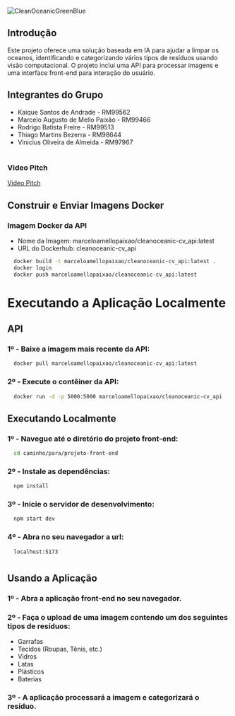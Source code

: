 ![CleanOceanicGreenBlue](https://github.com/CleanOceanic/disruptive_architectures/assets/80494196/65e0a5d3-30b6-4802-8d6a-4a199cd8c5c7)

## Introdução

Este projeto oferece uma solução baseada em IA para ajudar a limpar os oceanos, identificando e categorizando vários tipos de resíduos usando visão computacional. O projeto inclui uma API para processar imagens e uma interface front-end para interação do usuário.

## Integrantes do Grupo

- Kaique Santos de Andrade - RM99562
- Marcelo Augusto de Mello Paixão - RM99466
- Rodrigo Batista Freire - RM99513
- Thiago Martins Bezerra - RM98644
- Vinicius Oliveira de Almeida - RM97967
#

### Video Pitch
[Video Pitch](https://youtu.be/8eTHW4eEJ0Y)

## Construir e Enviar Imagens Docker

### Imagem Docker da API
- Nome da Imagem: marceloamellopaixao/cleanoceanic-cv_api:latest
- URL do Dockerhub: cleanoceanic-cv_api

```bash
  docker build -t marceloamellopaixao/cleanoceanic-cv_api:latest .
  docker login
  docker push marceloamellopaixao/cleanoceanic-cv_api:latest
```

# Executando a Aplicação Localmente
## API
### 1º - Baixe a imagem mais recente da API:

```bash
  docker pull marceloamellopaixao/cleanoceanic-cv_api:latest
```

### 2º - Execute o contêiner da API:

```bash
  docker run -d -p 5000:5000 marceloamellopaixao/cleanoceanic-cv_api
```

## Executando Localmente

### 1º - Navegue até o diretório do projeto front-end:

```bash
  cd caminho/para/projeto-front-end
```

### 2º - Instale as dependências:

```bash
  npm install
```

### 3º - Inicie o servidor de desenvolvimento:

```bash
  npm start dev
```

### 4º - Abra no seu navegador a url: 

```bash
  localhost:5173
```

#

## Usando a Aplicação

### 1º - Abra a aplicação front-end no seu navegador.

### 2º - Faça o upload de uma imagem contendo um dos seguintes tipos de resíduos:
  - Garrafas
  - Tecidos (Roupas, Tênis, etc.)
  - Vidros
  - Latas
  - Plásticos
  - Baterias

### 3º - A aplicação processará a imagem e categorizará o resíduo.
